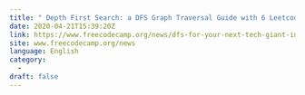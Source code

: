 ```yaml
---
title: " Depth First Search: a DFS Graph Traversal Guide with 6 Leetcode Examples "
date: 2020-04-21T15:39:20Z
link: https://www.freecodecamp.org/news/dfs-for-your-next-tech-giant-interview/?utm_medium=RSS&utm_source=news.12bit.vn
site: www.freecodecamp.org/news
language: English
category:
  -   
draft: false
---
```

